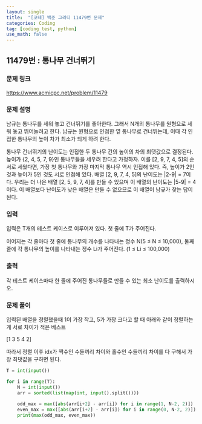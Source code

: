 ```yaml
---
layout: single
title:  "[코테] 백준 그리디 11479번 문제"
categories: Coding
tag: [coding test, python]
use_math: false
---
```


## 11479번 : 통나무 건너뛰기
### 문제 링크
<https://www.acmicpc.net/problem/11479>

### 문제 설명
남규는 통나무를 세워 놓고 건너뛰기를 좋아한다. 그래서 N개의 통나무를 원형으로 세워 놓고 뛰어놀려고 한다. 남규는 원형으로 인접한 옆 통나무로 건너뛰는데, 이때 각 인접한 통나무의 높이 차가 최소가 되게 하려 한다.

통나무 건너뛰기의 난이도는 인접한 두 통나무 간의 높이의 차의 최댓값으로 결정된다. 높이가 {2, 4, 5, 7, 9}인 통나무들을 세우려 한다고 가정하자. 이를 [2, 9, 7, 4, 5]의 순서로 세웠다면, 가장 첫 통나무와 가장 마지막 통나무 역시 인접해 있다. 즉, 높이가 2인 것과 높이가 5인 것도 서로 인접해 있다. 배열 [2, 9, 7, 4, 5]의 난이도는 |2-9| = 7이다. 우리는 더 나은 배열 [2, 5, 9, 7, 4]를 만들 수 있으며 이 배열의 난이도는 |5-9| = 4이다. 이 배열보다 난이도가 낮은 배열은 만들 수 없으므로 이 배열이 남규가 찾는 답이 된다.

### 입력
입력은 T개의 테스트 케이스로 이루어져 있다. 첫 줄에 T가 주어진다.

이어지는 각 줄마다 첫 줄에 통나무의 개수를 나타내는 정수 N(5 ≤ N ≤ 10,000), 둘째 줄에 각 통나무의 높이를 나타내는 정수 Li가 주어진다. (1 ≤ Li ≤ 100,000)

### 출력
각 테스트 케이스마다 한 줄에 주어진 통나무들로 만들 수 있는 최소 난이도를 출력하시오.

### 문제 풀이
입력된 배열을 정렬했을때 1이 가장 작고, 5가 가장 크다고 할 때 아래와 같이 정렬하는 게 서로 차이가 적은 베스트

[1 3 5 4 2]

따라서 정렬 이후 idx가 짝수인 수들끼리 차이와 홀수인 수들끼리 차이를 다 구해서 가장 최댓값을 구하면 된다.


```python
T = int(input())

for i in range(T):
    N = int(input())
    arr = sorted(list(map(int, input().split())))
    
    odd_max = max([abs(arr[i+2] - arr[i]) for i in range(1, N-2, 2)])
    even_max = max([abs(arr[i+2] - arr[i]) for i in range(0, N-2, 2)])
    print(max(odd_max, even_max))
```
